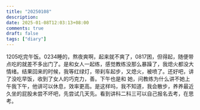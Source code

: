 ```yaml
---
title: "20250108"
description: 
date: 2025-01-08T12:03:13+08:00
comments: true
draft: false
tags: ["diary"]
---
```

1205吃完午饭。0234睡的，熬夜爽啊，起来就不爽了，0817困，但得起，随便带点吃的就差不多出门了。是和女人一起练，感觉教练没那么暴躁了，我熄火都没大情绪。结果回来的时候，我等红绿灯，带刹车起步，又熄火，被喷了。还好吧，讲了没吃早饭，收到了女人的巧克力，善。下午也是和 她，问教练为什么讲不她上午我下午，他讲可以休息，效率更高。是这样吗，我不知道，我会散步，养养最近久坐的屁股未尝不坏吧，先尝试几天先。看到讲科二科三可以自己报名去考，在思考。